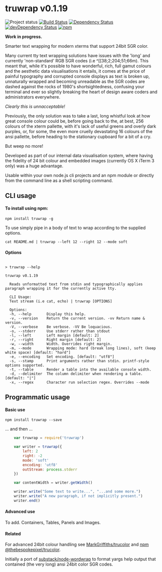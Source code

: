 # truwrap v0.1.19

![Project status](http://img.shields.io/badge/status-alpha-red.svg?style=flat) [![Build Status](http://img.shields.io/travis/MarkGriffiths/truwrap.svg?branch=master&style=flat)](https://travis-ci.org/MarkGriffiths/truwrap) [![Dependency Status](http://img.shields.io/david/MarkGriffiths/truwrap.svg?style=flat)](https://david-dm.org/MarkGriffiths/truwrap) [![devDependency Status](http://img.shields.io/david/dev/MarkGriffiths/truwrap.svg?style=flat)](https://david-dm.org/MarkGriffiths/truwrap#info=devDependencies) [![npm](https://img.shields.io/npm/v/truwrap.svg?style=flat)](https://www.npmjs.com/package/truwrap)

__Work in progress.__

Smarter text wrapping for modern xterms that support 24bit SGR color.

Many current tty text wrapping solutions have issues with the 'long' and currently 'non-standard' RGB SGR codes (i.e ^[[38;2;204;51;66m). This meant that, while it's possible to have wonderful, rich, full gamut colours and the aesthetic data visualisations it entails, it comes at the price of painful typography and corrupted console displays as text is broken up, unnaturally wrapped and becoming unreadable as the SGR codes are dashed against the rocks of 1980's shortsightedness, confusing your terminal and ever so slightly breaking the heart of design aware coders and administrators everywhere.

_Clearly this is unnacceptable!_

Previously, the only solution was to take a last, long whistful look at how great console colour could be, before going back to the, at best, 256 colours of the xterm pallette, with it's lack of useful greens and overly dark purples, or, for some, the even more cruelly devastating 16 colours of the ansi pallette, before heading to the stationary cupboard for a bit of a cry.

But weep no more!

Developed as part of our internal data visualisation system, where having the fidelity of 24 bit colour and embedded images (currently OS X iTerm 3 only) was a huge advantage.

Usable within your own node.js cli projects and an npm module or directly from the command line as a shell scripting command.

## CLI usage

#### To install using npm:

    npm install truwrap -g

To use simply pipe in a body of text to wrap according to the supplied options.

    cat README.md | truwrap --left 12 --right 12 --mode soft

#### Options

```console

> truwrap --help

truwrap v0.1.19

  Reads unformatted text from stdin and typographically applies paragraph wrapping it for the currently active tty.

  CLI Usage:
  Text stream (i.e cat, echo) | truwrap [OPTIONS]

  Options:
  -h, --help       Display this help.
  -v, --version    Return the current version. -vv Return name & version.
  -V, --verbose    Be verbose. -VV Be loquacious.
  -o, --stderr     Use stderr rather than stdout
  -l, --left       Left margin [default: 2]
  -r, --right      Right margin [default: 2]
  -w, --width      Width. Overrides right margin.
  -m, --mode       Wrapping mode: hard (break long lines), soft (keep white space) [default: "hard"]
  -e, --encoding   Set encoding. [default: "utf8"]
  -s, --stamp      Print arguments rather than stdin. printf-style options supported.
  -t, --table      Render a table into the available console width.
  -d, --delimiter  The column delimiter when rendering a table. [default: "|"]
  -x, --regex      Character run selection regex. Overrides --mode

```

## Programmatic usage

#### Basic use

    npm install truwrap --save

... and then ...

```js
	var truwrap = require('truwrap')

	var writer = truwrap({
		left: 2
		right: -2
		mode: 'soft'
		encoding: 'utf8'
		outStream: process.stderr
	})

	var contentWidth = writer.getWidth()

	writer.write("Some text to write...", "...and some more.")
	writer.write("A new paragraph, if not implicitly present.")
	writer.end()
```

#### Advanced use

To add. Containers, Tables, Panels and Images.

#### Related

For advanced 24bit colour handling see [MarkGriffiths/trucolor](https://github.com/MarkGriffiths/trucolor) and [npm @thebespokepixel/trucolor](https://www.npmjs.com/package/@thebespokepixel/trucolor).


Initially a port of [substack/node-wordwrap](https://github.com/substack/node-wordwrap) to format yargs help output that contained (the very long) ansi 24bit color SGR codes.
